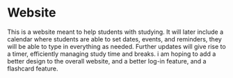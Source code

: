# Website
This is a website meant to help students with studying. It will later include a calendar where students are able to set dates, events, and reminders, they will be able to type in everything as needed. Further updates will give rise to a timer, efficiently managing study time and breaks. i am hoping to add a better design to the overall website, and a better log-in feature, and a flashcard feature.

 


